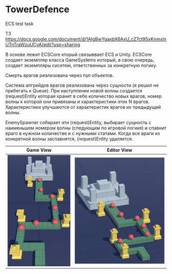 # TowerDefence
ECS test task

ТЗ https://docs.google.com/document/d/1AIgBwYgaxbX6AxU_cZ7ct95xKnmxlnUTnTraWzuUCvA/edit?usp=sharing

В основе лежит ECSCore кторый связыввает ECS и Unity. ECSCore создает экземпляр класса GameSystems который, в свою очередь, создает экземпляры сисетем, ответственных за конкретную логику.

Смерть врагов реализована через пул объектов.


Система апгрейдов врагов реализована через сущности (я решил не прибегать к Queue). При наступлении новой волны создается (request)Entity которая хранит в себе количество новых врагов, номер волны к которой они привязаны и характеристики этих N врагов. Характеристики улучшаются от характеристик врагов их предыдущей волны.

EnemySpawner собирает эти (request)Entity, выбирает сущность с наименьшем номером волны (следующим по игровой логике) и спавнит враго в нужном количестве и с нужными статами. Когда все враги из конкретной волны заспавнятся, (request)Entity удаляется.


|                         Game View                          |                      Editor View                       |
|:----------------------------------------------------------:|:------------------------------------------------------:|
| ![](https://github.com/Avgustin4ik/TowerDefence/blob/main/Screenshots/Screenshot%202023-09-15%20at%2011.08.54.png?raw=true) | ![](https://github.com/Avgustin4ik/TowerDefence/blob/main/Screenshots/Screenshot%202023-09-15%20at%2011.09.20.png?raw=true) |
